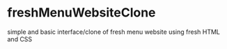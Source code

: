 # freshMenuWebsiteClone
simple and basic interface/clone of fresh menu website using fresh HTML and CSS
